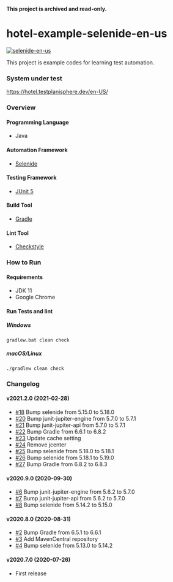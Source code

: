 **This project is archived and read-only.**

# hotel-example-selenide-en-us

[![selenide-en-us](https://github.com/testplanisphere/hotel-example-selenide-en-us/actions/workflows/test.yml/badge.svg)](https://github.com/testplanisphere/hotel-example-selenide-en-us/actions/workflows/test.yml)

This project is example codes for learning test automation.

### System under test

https://hotel.testplanisphere.dev/en-US/

### Overview

#### Programming Language

* Java

#### Automation Framework

* [Selenide](https://selenide.org/)

#### Testing Framework

* [JUnit 5](https://junit.org/junit5/)

#### Build Tool

* [Gradle](https://gradle.org/)

#### Lint Tool

* [Checkstyle](https://checkstyle.sourceforge.io/)

### How to Run

#### Requirements

* JDK 11
* Google Chrome

#### Run Tests and lint

##### Windows

```
gradlew.bat clean check
```

##### macOS/Linux

```
./gradlew clean check
```

### Changelog

#### v2021.2.0 (2021-02-28)

* [#18](https://github.com/testplanisphere/hotel-example-selenide-en-us/pull/18) Bump selenide from 5.15.0 to 5.18.0
* [#20](https://github.com/testplanisphere/hotel-example-selenide-en-us/pull/20) Bump junit-jupiter-engine from 5.7.0 to 5.7.1
* [#21](https://github.com/testplanisphere/hotel-example-selenide-en-us/pull/21) Bump junit-jupiter-api from 5.7.0 to 5.7.1
* [#22](https://github.com/testplanisphere/hotel-example-selenide-en-us/pull/22) Bump Gradle from 6.6.1 to 6.8.2
* [#23](https://github.com/testplanisphere/hotel-example-selenide-en-us/pull/23) Update cache setting
* [#24](https://github.com/testplanisphere/hotel-example-selenide-en-us/pull/24) Remove jcenter
* [#25](https://github.com/testplanisphere/hotel-example-selenide-en-us/pull/25) Bump selenide from 5.18.0 to 5.18.1
* [#26](https://github.com/testplanisphere/hotel-example-selenide-en-us/pull/26) Bump selenide from 5.18.1 to 5.19.0
* [#27](https://github.com/testplanisphere/hotel-example-selenide-en-us/pull/27) Bump Gradle from 6.8.2 to 6.8.3

#### v2020.9.0 (2020-09-30)

* [#6](https://github.com/testplanisphere/hotel-example-selenide-en-us/pull/6) Bump junit-jupiter-engine from 5.6.2 to 5.7.0
* [#7](https://github.com/testplanisphere/hotel-example-selenide-en-us/pull/7) Bump junit-jupiter-api from 5.6.2 to 5.7.0
* [#8](https://github.com/testplanisphere/hotel-example-selenide-en-us/pull/8) Bump selenide from 5.14.2 to 5.15.0

#### v2020.8.0 (2020-08-31)

* [#2](https://github.com/testplanisphere/hotel-example-selenide-en-us/pull/2) Bump Gradle from 6.5.1 to 6.6.1
* [#3](https://github.com/testplanisphere/hotel-example-selenide-en-us/pull/3) Add MavenCentral repository
* [#4](https://github.com/testplanisphere/hotel-example-selenide-en-us/pull/4) Bump selenide from 5.13.0 to 5.14.2

#### v2020.7.0 (2020-07-26)

* First release
